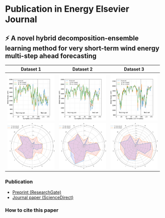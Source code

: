 # Publication in Energy Elsevier Journal
## :zap: A novel hybrid decomposition-ensemble learning method for very short-term wind energy multi-step ahead forecasting
Dataset 1 | Dataset 2 | Dataset 3
:---:|:---:|:---:
![Predictions](Pred_day1_squared.png) | ![Predictions](Pred_day2_squared.png)     | ![Predictions](Pred_day3_squared.png) |
![Radar plot](radaplot_dataset1.png)  | ![Radar plot](radaplot_dataset2.png)      | ![Radar plot](radaplot_dataset3.png)  |

### Publication
- [Preprint (ResearchGate)]()
- [Journal paper (ScienceDirect)]()

### How to cite this paper
```bibtex

```
